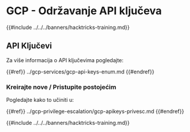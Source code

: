# GCP - Održavanje API ključeva

{{#include ../../../banners/hacktricks-training.md}}

## API Ključevi

Za više informacija o API ključevima pogledajte:

{{#ref}}
../gcp-services/gcp-api-keys-enum.md
{{#endref}}

### Kreirajte nove / Pristupite postojećim

Pogledajte kako to učiniti u:

{{#ref}}
../gcp-privilege-escalation/gcp-apikeys-privesc.md
{{#endref}}

{{#include ../../../banners/hacktricks-training.md}}
